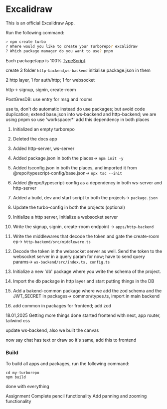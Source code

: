 # Excalidraw

This is an official Excalidraw App.

Run the following command:

```sh
> npm create turbo
? Where would you like to create your Turborepo? excalidraw
? Which package manager do you want to use? pnpm
```
Each package/app is 100% [TypeScript](https://www.typescriptlang.org/).

create 3 folder `http-backend`,`ws-backend`
initialise package.json in them

2 http layer, 1 for auth/http; 1 for websocket

http-> signup, signin, create-room

PostGresDB: use entry for msg and rooms

use ts, don't do automatic instead do use packages; but avoid code duplication;
extend base.json into ws-backend and http-backend;
we are using pnpm so use 'workspace:*' add this dependency in both places


1. Initialized an empty turborepo
2. Deleted the docs app
3. Added http-server, ws-server
4. Added package.json in both the places-> `npm init -y`
5. Added tsconfig.json in both the places, and imported it from @repo/typescript-config/base.json-> `npx tsc --init`
6. Added @repo/typescript-config as a dependency in both ws-server and http-server


7. Added a build, dev and start script to both the projects-> `package.json`
8. Update the turbo-config in both the projects (optional)
9. Initialize a http server, Initialize a websocket server

10. Write the signup, signin, create-room endpoint -> `apps/http-backend`
11. Write the middlewares that decode the token and gate the create-room ep->
    `http-backend/src/middleware.ts`
12. Decode the token in the websocket server as well. Send the token to the websocket server in a query param for now; have to send query params-> `ws-backend/src/index.ts, config.ts`
13. Initialize a new 'db' package where you write the schema of the project.
14. Import the db package in http layer and start putting things in the DB
15. Add a bakend-common package where we add the zod schema and the JWT_SECRET in
    packages-> common/types.ts, import in main backend
16. add common in packages for frontend; add zod

18.01,2025
Getting more things done
started frontend with next, app router, tailwind css

update ws-backend, also we built the canvas

now say chat has text or draw so it's same, add this to frontend
### Build

To build all apps and packages, run the following command:

```
cd my-turborepo
npm build
```

done with everything

Assignment
Complete pencil functionality Add panning and zooming functionality


